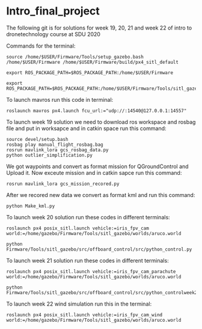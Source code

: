 # Intro_final_project
The following git is for solutions for week 19, 20, 21 and week 22 of intro to dronetechnology course at SDU 2020

Commands for the terminal:
```shell
source /home/$USER/Firmware/Tools/setup_gazebo.bash /home/$USER/Firmware /home/$USER/Firmware/build/px4_sitl_default

export ROS_PACKAGE_PATH=$ROS_PACKAGE_PATH:/home/$USER/Firmware

export ROS_PACKAGE_PATH=$ROS_PACKAGE_PATH:/home/$USER/Firmware/Tools/sitl_gazebo
```

To launch mavros run this code in terminal:
```shell
roslaunch mavros px4.launch fcu_url:="udp://:14540@127.0.0.1:14557"
```
To launch week 19 solution we need to download ros workspace and rosbag file and put in worksapce and in catkin space run this command:
```shell
source devel/setup.bash
rosbag play manual_flight_rosbag.bag
rosrun mavlink_lora gcs_rosbag_data.py
python outlier_simplification.py
```
We got waypoints and convert as format mission for QGroundControl and Upload it. Now exceute mission and in catkin sapce run this command:

```shell
rosrun mavlink_lora gcs_mission_recored.py
```
After we recored new data we convert as format kml and run this command:
```shell
python Make_kml.py
```



To launch week 20 solution run these codes in different terminals:
```shell
roslaunch px4 posix_sitl.launch vehicle:=iris_fpv_cam world:=/home/gazebo/Firmware/Tools/sitl_gazebo/worlds/aruco.world

python Firmware/Tools/sitl_gazebo/src/offboard_control/src/python_control.py
```


To launch week 21 solution run these codes in different terminals:
```shell
roslaunch px4 posix_sitl.launch vehicle:=iris_fpv_cam_parachute world:=/home/gazebo/Firmware/Tools/sitl_gazebo/worlds/aruco.world

python Firmware/Tools/sitl_gazebo/src/offboard_control/src/python_controlweek21.py
```

To launch week 22 wind simulation run this in the terminal:
```shell
roslaunch px4 posix_sitl.launch vehicle:=iris_fpv_cam_wind world:=/home/gazebo/Firmware/Tools/sitl_gazebo/worlds/aruco.world
```



